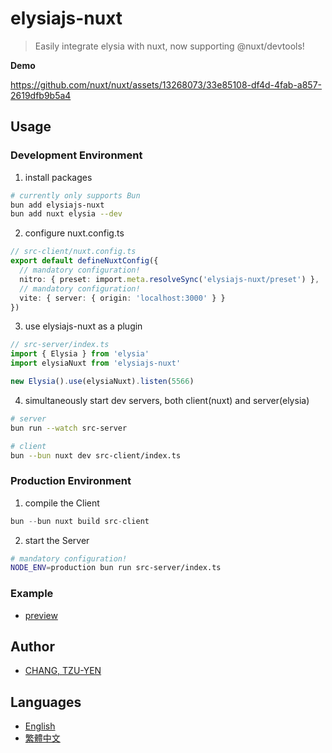 # elysiajs-nuxt

> Easily integrate elysia with nuxt, now supporting @nuxt/devtools!

**Demo**

https://github.com/nuxt/nuxt/assets/13268073/33e85108-df4d-4fab-a857-2619dfb9b5a4

## Usage

### Development Environment

1. install packages

```sh
# currently only supports Bun
bun add elysiajs-nuxt
bun add nuxt elysia --dev
```

2. configure nuxt.config.ts

```ts
// src-client/nuxt.config.ts
export default defineNuxtConfig({
  // mandatory configuration!
  nitro: { preset: import.meta.resolveSync('elysiajs-nuxt/preset') },
  // mandatory configuration!
  vite: { server: { origin: 'localhost:3000' } }
})
```

3. use elysiajs-nuxt as a plugin

```ts
// src-server/index.ts
import { Elysia } from 'elysia'
import elysiaNuxt from 'elysiajs-nuxt'

new Elysia().use(elysiaNuxt).listen(5566)
```

4. simultaneously start dev servers, both client(nuxt) and server(elysia)

```sh
# server
bun run --watch src-server
```

```sh
# client
bun --bun nuxt dev src-client/index.ts
```

### Production Environment

1. compile the Client

```ts
bun --bun nuxt build src-client
```

2. start the Server

```sh
# mandatory configuration!
NODE_ENV=production bun run src-server/index.ts
```

### Example

- [preview](/preview)

## Author

- [CHANG, TZU-YEN](https://github.com/trylovetom)

## Languages

- [English](./README.md)
- [繁體中文](./README-zh-Hant.md)
